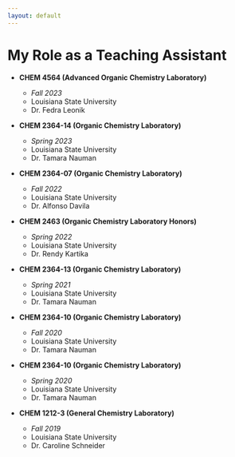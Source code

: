 ```yaml
---
layout: default
---
```


# My Role as a Teaching Assistant

- **CHEM 4564 (Advanced Organic Chemistry Laboratory)** 
    - _Fall 2023_ 
    - Louisiana State University 
    - Dr. Fedra Leonik

- **CHEM 2364-14 (Organic Chemistry Laboratory)** 
    - _Spring 2023_ 
    - Louisiana State University 
    - Dr. Tamara Nauman

- **CHEM 2364-07 (Organic Chemistry Laboratory)** 
    - _Fall 2022_
    - Louisiana State University 
    - Dr. Alfonso Davila

- **CHEM 2463 (Organic Chemistry Laboratory Honors)** 
    - _Spring 2022_ 
    - Louisiana State University 
    - Dr. Rendy Kartika 

- **CHEM 2364-13 (Organic Chemistry Laboratory)** 
    - _Spring 2021_ 
    - Louisiana State University 
    - Dr. Tamara Nauman

- **CHEM 2364-10 (Organic Chemistry Laboratory)** 
    - _Fall 2020_
    - Louisiana State University 
    - Dr. Tamara Nauman

- **CHEM 2364-10 (Organic Chemistry Laboratory)** 
    - _Spring 2020_
    - Louisiana State University 
    - Dr. Tamara Nauman

- **CHEM 1212-3 (General Chemistry Laboratory)** 
    - _Fall 2019_
    - Louisiana State University 
    - Dr. Caroline Schneider
